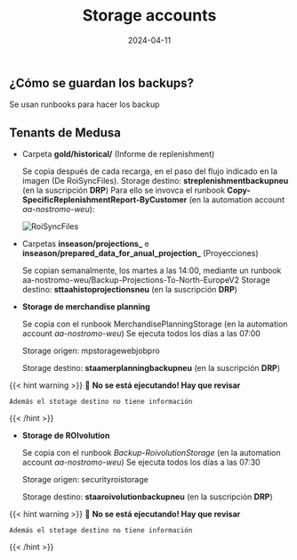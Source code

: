 ﻿---
title: "Storage accounts"
date: 2024-04-11
geekdocCollapseSection: true
---

## ¿Cómo se guardan los backups?

Se usan runbooks para hacer los backup

## Tenants de Medusa 

- Carpeta **gold/historical/** (Informe de replenishment)

   Se copia después de cada recarga, en el paso del flujo indicado en la imagen (De RoiSyncFiles).
   Storage destino: **streplenishmentbackupneu** (en la suscripción **DRP**)
   Para ello se invovca el runbook **Copy-SpecificReplenishmentReport-ByCustomer** (en la automation account *aa-nostromo-weu*): 

    ![](/Cloud/Backups/politica-backups/images/storages.png "RoiSyncFiles")

- Carpetas **inseason/projections_** e **inseason/prepared_data_for_anual_projection_** (Proyecciones)
   
   Se copian semanalmente, los martes a las 14:00, mediante un runbook aa-nostromo-weu/Backup-Projections-To-North-EuropeV2
   Storage destino: **sttaahistoprojectionsneu** (en la suscripción **DRP**)

- **Storage de merchandise planning**

   Se copia con el runbook MerchandisePlanningStorage (en la automation account *aa-nostromo-weu*)
   Se ejecuta todos los días a las 07:00

   Storage origen: mpstoragewebjobpro
   
   Storage destino: **staamerplanningbackupneu** (en la suscripción **DRP**)

{{< hint warning >}}
🛑 **No se está ejecutando! Hay que revisar**
    
    Además el stotage destino no tiene información
{{< /hint >}}

- **Storage de ROIvolution**

   Se copia con el runbook *Backup-RoivolutionStorage* (en la automation account *aa-nostromo-weu*)
   Se ejecuta todos los días a las 07:30

   Storage origen: securityroistorage
    
   Storage destino: **staaroivolutionbackupneu** (en la suscripción **DRP**)   

{{< hint warning >}}
🛑 **No se está ejecutando! Hay que revisar**

    Además el stotage destino no tiene información
{{< /hint >}}

